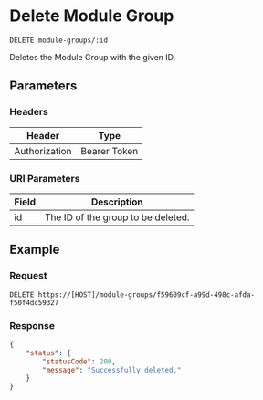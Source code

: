 # Delete Module Group

    DELETE module-groups/:id
    
Deletes the Module Group with the given ID.

## Parameters

### Headers
Header | Type
--- | ---
Authorization | Bearer Token

### URI Parameters
Field | Description
--- | ---
id | The ID of the group to be deleted.

## Example
### Request

    DELETE https://[HOST]/module-groups/f59609cf-a99d-498c-afda-f50f4dc59327

### Response
``` json
{
    "status": {
        "statusCode": 200,
        "message": "Successfully deleted."
    }
}
```
